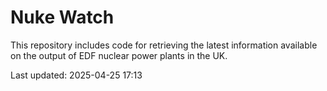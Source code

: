 # Nuke Watch

This repository includes code for retrieving the latest information available on the output of EDF nuclear power plants in the UK.

Last updated: 2025-04-25 17:13